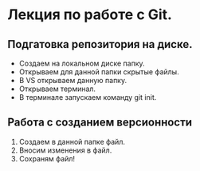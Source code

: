 # Лекция по работе с Git. #

## Подгатовка репозитория на диске.  ##

* Создаем на локальном диске папку.
* Открываем для данной папки скрытые файлы.
* В VS открываем данную папку.
* Открываем терминал.
* В терминале запускаем команду git init.

## Работа с созданием версионности ##

1. Создаем в данной папке файл.
2. Вносим изменения в файл.
3. Сохраням файл!

